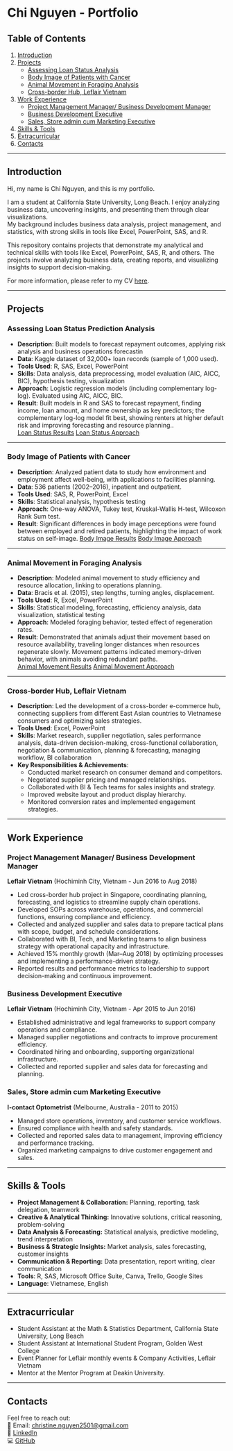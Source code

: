 # Chi Nguyen - Portfolio

## Table of Contents
1. [Introduction](#introduction)  
2. [Projects](#projects)  
   - [Assessing Loan Status Analysis](#assessing-loan-status-analysis)  
   - [Body Image of Patients with Cancer](#body-image-of-patients-with-cancer)  
   - [Animal Movement in Foraging Analysis](#animal-movement-in-foraging-analysis)  
   - [Cross-border Hub, Leflair Vietnam](#cross-border-hub-leflair-vietnam)  
4. [Work Experience](#work-experience)
   - [Project Management Manager/ Business Development Manager](#project-management-manager-/-business-development-manager)
   - [Business Development Executive](#business-development-executive)
   - [Sales, Store admin cum Marketing Executive](#sales,-store-admin-cum-marketing-executive)
6. [Skills & Tools](#skills--tools)
7. [Extracurricular](#extracurricular)
8. [Contacts](#contacts)  

---

## Introduction
Hi, my name is Chi Nguyen, and this is my portfolio.

I am a student at California State University, Long Beach. I enjoy analyzing business data, uncovering insights, and presenting them through clear visualizations.  
My background includes business data analysis, project management, and statistics, with strong skills in tools like Excel, PowerPoint, SAS, and R.

This repository contains projects that demonstrate my analytical and technical skills with tools like Excel, PowerPoint, SAS, R, and others. The projects involve analyzing business data, creating reports, and visualizing insights to support decision-making.

For more information, please refer to my CV [here](Chi_Nguyen_CV.pdf). 

---

## Projects

### Assessing Loan Status Prediction Analysis
- **Description**: Built models to forecast repayment outcomes, applying risk analysis and business operations forecastin  
- **Data**: Kaggle dataset of 32,000+ loan records (sample of 1,000 used).  
- **Tools Used**: R, SAS, Excel, PowerPoint  
- **Skills**:  Data analysis, data preprocessing, model evaluation (AIC, AICC, BIC), hypothesis testing, visualization 
- **Approach**: Logistic regression models (including complementary log-log). Evaluated using AIC, AICC, BIC.  
- **Result**: Built models in R and SAS to forecast repayment, finding income, loan amount, and home ownership as key predictors; the complementary log-log model fit best, showing renters at higher default risk and improving forecasting and resource planning..  
[Loan Status Results](Loan_Status_Results.pdf)  [Loan Status Approach](Loan_Status_Approach.pdf)  

---

### Body Image of Patients with Cancer
- **Description**: Analyzed patient data to study how environment and employment affect well-being, with applications to facilities planning.
- **Data**: 536 patients (2002–2016), inpatient and outpatient.  
- **Tools Used**: SAS, R, PowerPoint, Excel  
- **Skills**: Statistical analysis, hypothesis testing  
- **Approach**: One-way ANOVA, Tukey test, Kruskal-Wallis H-test, Wilcoxon Rank Sum test.  
- **Result**: Significant differences in body image perceptions were found between employed and retired patients, highlighting the impact of work status on self-image.
[Body Image Results](Body_Image_Results.pdf)  [Body Image Approach](Body_Image_Approach.pdf)  

---

### Animal Movement in Foraging Analysis
- **Description**: Modeled animal movement to study efficiency and resource allocation, linking to operations planning.
- **Data**: Bracis et al. (2015), step lengths, turning angles, displacement.  
- **Tools Used**: R, Excel, PowerPoint  
- **Skills**:  Statistical modeling, forecasting, efficiency analysis, data visualization, statistical testing
- **Approach**: Modeled foraging behavior, tested effect of regeneration rates.   
- **Result**: Demonstrated that animals adjust their movement based on resource availability, traveling longer distances when resources regenerate slowly. Movement patterns indicated memory-driven behavior, with animals avoiding redundant paths.  
[Animal Movement Results](Animal_Movement_Results.pdf)  [Animal Movement Approach](Animal_Movement_Approach.pdf) 

---

### Cross-border Hub, Leflair Vietnam
- **Description**: Led the development of a cross-border e-commerce hub, connecting suppliers from different East Asian countries to Vietnamese consumers and optimizing sales strategies. 
- **Tools Used**: Excel, PowerPoint  
- **Skills**: Market research, supplier negotiation, sales performance analysis, data-driven decision-making, cross-functional collaboration, negotiation & communication, planning & forecasting, managing workflow, BI collaboration  
- **Key Responsibilities & Achievements**:  
  - Conducted market research on consumer demand and competitors.  
  - Negotiated supplier pricing and managed relationships.  
  - Collaborated with BI & Tech teams for sales insights and strategy.  
  - Improved website layout and product display hierarchy.  
  - Monitored conversion rates and implemented engagement strategies.  

---

## Work Experience
### Project Management Manager/ Business Development Manager
**Leflair Vietnam** (Hochiminh City, Vietnam - Jun 2016 to Aug 2018)
- Led cross-border hub project in Singapore, coordinating planning, forecasting, and logistics to streamline supply chain operations.
- Developed SOPs across warehouse, operations, and commercial functions, ensuring compliance and efficiency.
- Collected and analyzed supplier and sales data to prepare tactical plans with scope, budget, and schedule considerations.
- Collaborated with BI, Tech, and Marketing teams to align business strategy with operational capacity and infrastructure.
- Achieved 15% monthly growth (Mar–Aug 2018) by optimizing processes and implementing a performance-driven strategy.
- Reported results and performance metrics to leadership to support decision-making and continuous improvement.


### Business Development Executive
**Leflair Vietnam** 	(Hochiminh City, Vietnam - Apr 2015 to Jun 2016)
- Established administrative and legal frameworks to support company operations and compliance.
- Managed supplier negotiations and contracts to improve procurement efficiency.
- Coordinated hiring and onboarding, supporting organizational infrastructure.
- Collected and reported supplier and sales data for forecasting and planning.


### Sales, Store admin cum Marketing Executive
**I-contact Optometrist**	(Melbourne, Australia - 2011 to 2015)
- Managed store operations, inventory, and customer service workflows.
- Ensured compliance with health and safety standards.
- Collected and reported sales data to management, improving efficiency and performance tracking.
- Organized marketing campaigns to drive customer engagement and sales.

---

## Skills & Tools
- **Project Management & Collaboration:** Planning, reporting, task delegation, teamwork
- **Creative & Analytical Thinking:** Innovative solutions, critical reasoning, problem-solving
- **Data Analysis & Forecasting:** Statistical analysis, predictive modeling, trend interpretation
- **Business & Strategic Insights:** Market analysis, sales forecasting, customer insights
- **Communication & Reporting:** Data presentation, report writing, clear communication  
- **Tools**: R, SAS, Microsoft Office Suite, Canva, Trello, Google Sites
- **Language**: Vietnamese, English

---

## Extracurricular
- Student Assistant at the Math & Statistics Department, California State University, Long Beach
- Student Assistant at International Student Program, Golden West College
- Event Planner for Leflair monthly events & Company Activities, Leflair Vietnam
- Mentor at the Mentor Program at Deakin University.

---
## Contacts
Feel free to reach out:  
📧 Email: christine.nguyen2501@gmail.com  
🔗 [LinkedIn](https://www.linkedin.com/in/chinguyenvn/)  
💻 [GitHub](http://github.com/chi-chinguyen/Chi-Nguyen---Portfolio)  

